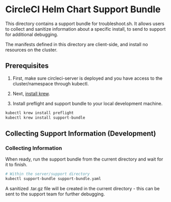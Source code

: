 # CircleCI Helm Chart Support Bundle
This directory contains a support bundle for troubleshoot.sh. It allows users to collect and sanitize information about a specific install, to send to support for additional debugging.

The manifests defined in this directory are client-side, and install no resources on the cluster.


## Prerequisites

1. First, make sure circleci-server is deployed and you have access to the cluster/namespace through kubectl.
2. Next, [install krew](https://krew.sigs.k8s.io/docs/user-guide/setup/install/).


3. Install preflight and support bundle to your local development machine.

```bash
kubectl krew install preflight
kubectl krew install support-bundle
```

## Collecting Support Information (Development)

### Collecting Information
When ready, run the support bundle from the current directory and wait for it to finish.

```bash
# Within the server/support directory
kubectl support-bundle support-bundle.yaml
```

A sanitized .tar.gz file will be created in the current directory - this can be sent to the support team for further debugging.
